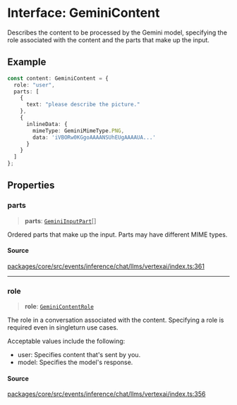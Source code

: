 # Interface: GeminiContent

Describes the content to be processed by the Gemini model, specifying the role
associated with the content and the parts that make up the input.

## Example

```typescript
const content: GeminiContent = {
  role: "user",
  parts: [
    {
      text: "please describe the picture."
    },
    {
      inlineData: {
        mimeType: GeminiMimeType.PNG,
        data: 'iVBORw0KGgoAAAANSUhEUgAAAAUA...'
      }
    }
  ]
};
```

## Properties

### parts

> **parts**: [`GeminiInputPart`](GeminiInputPart.md)[]

Ordered parts that make up the input. Parts may have different MIME types.

#### Source

[packages/core/src/events/inference/chat/llms/vertexai/index.ts:361](https://github.com/VictorS67/encre/blob/c09849eb59af073bf23be826a912f2ba4f635f93/packages/core/src/events/inference/chat/llms/vertexai/index.ts#L361)

***

### role

> **role**: [`GeminiContentRole`](../type-aliases/GeminiContentRole.md)

The role in a conversation associated with the content. Specifying a
role is required even in singleturn use cases.

Acceptable values include the following:
- user: Specifies content that's sent by you.
- model: Specifies the model's response.

#### Source

[packages/core/src/events/inference/chat/llms/vertexai/index.ts:356](https://github.com/VictorS67/encre/blob/c09849eb59af073bf23be826a912f2ba4f635f93/packages/core/src/events/inference/chat/llms/vertexai/index.ts#L356)
